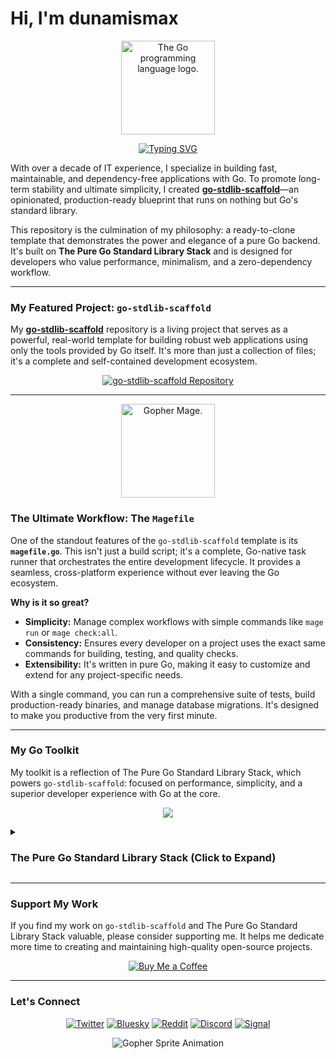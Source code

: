 # Hi, I'm dunamismax

<p align="center">
  <img src="https://upload.wikimedia.org/wikipedia/commons/thumb/0/05/Go_Logo_Blue.svg/1920px-Go_Logo_Blue.svg.png" alt="The Go programming language logo." width="150"/>
</p>

<p align="center">
  <a href="https://github.com/dunamismax/go-stdlib-scaffold">
    <img src="https://readme-typing-svg.demolab.com?font=Fira+Code&size=24&pause=1000&color=00ADD8&center=true&vCenter=true&width=800&lines=IT+Director+%7C+Go+Developer;Creator+of+go-stdlib-scaffold;A+Dependency-Free+Go+Blueprint;Go+%2B+net/http+%2B+database/sql;Clone%2C+Configure%2C+and+Deploy!" alt="Typing SVG" />
  </a>
</p>

With over a decade of IT experience, I specialize in building fast, maintainable, and dependency-free applications with Go. To promote long-term stability and ultimate simplicity, I created **[go-stdlib-scaffold](https://github.com/dunamismax/go-stdlib-scaffold)**—an opinionated, production-ready blueprint that runs on nothing but Go's standard library.

This repository is the culmination of my philosophy: a ready-to-clone template that demonstrates the power and elegance of a pure Go backend. It's built on **The Pure Go Standard Library Stack** and is designed for developers who value performance, minimalism, and a zero-dependency workflow.

---

### My Featured Project: `go-stdlib-scaffold`

My **[go-stdlib-scaffold](https://github.com/dunamismax/go-stdlib-scaffold)** repository is a living project that serves as a powerful, real-world template for building robust web applications using only the tools provided by Go itself. It's more than just a collection of files; it's a complete and self-contained development ecosystem.

<p align="center">
  <a href="https://github.com/dunamismax/go-stdlib-scaffold">
    <img src="https://github-readme-stats.vercel.app/api/pin/?username=dunamismax&repo=go-stdlib-scaffold&theme=dracula&show_owner=true" alt="go-stdlib-scaffold Repository" />
  </a>
</p>

---

<p align="center">
  <img src="https://user-images.githubusercontent.com/3185864/32058716-5ee9b512-ba38-11e7-978a-287eb2a62743.png" alt="Gopher Mage." width="150"/>
</p>

### The Ultimate Workflow: The `Magefile`

One of the standout features of the `go-stdlib-scaffold` template is its **`magefile.go`**. This isn't just a build script; it's a complete, Go-native task runner that orchestrates the entire development lifecycle. It provides a seamless, cross-platform experience without ever leaving the Go ecosystem.

**Why is it so great?**

- **Simplicity:** Manage complex workflows with simple commands like `mage run` or `mage check:all`.
- **Consistency:** Ensures every developer on a project uses the exact same commands for building, testing, and quality checks.
- **Extensibility:** It's written in pure Go, making it easy to customize and extend for any project-specific needs.

With a single command, you can run a comprehensive suite of tests, build production-ready binaries, and manage database migrations. It's designed to make you productive from the very first minute.

---

### My Go Toolkit

My toolkit is a reflection of The Pure Go Standard Library Stack, which powers `go-stdlib-scaffold`: focused on performance, simplicity, and a superior developer experience with Go at the core.

<p align="center">
  <a href="https://skillicons.dev">
    <img src="https://skillicons.dev/icons?i=go,sqlite,linux,ubuntu" />
  </a>
</p>

<details>
<summary><h3>The Pure Go Standard Library Stack (Click to Expand)</h3></summary>

---

This stack represents a minimalist, robust architecture for building secure and performant web applications. It is composed entirely of a Go backend that leverages the standard library, removing all external dependencies. The stack prioritizes ultimate simplicity, zero-dependency deployment, and long-term stability by relying exclusively on Go's continuously evolving native capabilities. The frontend is reduced to plain HTML and CSS, with no JavaScript.

---

### **Frontend**

The frontend architecture is intentionally simplified to its core components, delivering a fast, accessible, and extremely maintainable user experience by avoiding all client-side scripting and build tools.

- [**Go `html/template`**](https://pkg.go.dev/html/template)
  - **Role:** Secure HTML Templating.
  - **Description:** Go's standard library for server-side HTML rendering. It provides automatic, context-aware escaping to prevent Cross-Site Scripting (XSS). As of Go 1.24, it also supports `range-over-func` and `range-over-int`, allowing for more flexible iteration patterns directly within templates.
- [**Plain CSS**](https://developer.mozilla.org/en-US/docs/Web/CSS)
  - **Role:** Styling.
  - **Description:** A standard, handwritten CSS file served as a static asset. This approach removes the need for pre-processors or build steps, maximizing simplicity and performance.

---

### **Backend**

A lean, highly performant, and secure backend service architected using only the Go standard library for maximum stability and minimal attack surface.

- [**Go (1.24+)**](https://go.dev/doc/)
  - **Role:** Backend Language.
  - **Description:** A statically typed, compiled language known for performance, concurrency, and simplicity. The Go 1.22+ `for` loop semantics prevent common concurrency bugs by creating new variables for each iteration. It compiles to a single, dependency-free binary, streamlining deployment.
- [**`net/http`**](https://pkg.go.dev/net/http)
  - **Role:** Web Server & Advanced Routing.
  - **Description:** The standard library's package for all HTTP-related tasks. As of Go 1.22, the `http.ServeMux` includes an enhanced request router that supports method-based routing (e.g., `POST /items`) and wildcards (e.g., `/items/{id}`), removing the need for third-party frameworks. Path values are easily accessed via `r.PathValue("id")`.
- [**Custom Validation Functions**](https://www.alexedwards.net/blog/validation-snippets-for-go)
  - **Role:** Data Validation.
  - **Description:** Data validation is handled by simple, explicit Go functions. Go 1.24's full support for generic type aliases allows for more reusable and readable validation logic.
- [**`os`**](https://pkg.go.dev/os)
  - **Role:** Secure Filesystem Access & Environment Loading.
  - **Description:** Configuration is loaded from environment variables using `os.Getenv`. For file operations, Go 1.24's `os.Root` provides directory-limited filesystem access, preventing directory traversal attacks and ensuring that file-serving or upload handlers operate within a secure boundary.

---

### **Database & Caching**

A zero-dependency, in-process data layer that maximizes simplicity and speed by using Go's native database interface and advanced concurrency and memory primitives.

- [**SQLite**](https://www.sqlite.org/docs.html)
  - **Role:** Embedded Relational Database.
  - **Description:** A self-contained, serverless SQL database engine that runs in-process, eliminating operational overhead and making it ideal for a wide range of production workloads.
- [**`database/sql`**](https://pkg.go.dev/database/sql)
  - **Role:** SQL Database Interface.
  - **Description:** The standard library’s lean interface for SQL databases. As of Go 1.22, it includes the generic `sql.Null[T]` type, which simplifies scanning nullable columns, reduces boilerplate, and improves type safety.
- [**SQL/Go Migration Scripts**](https://amacneil.github.io/dbmate/2022/01/21/go-database-migrations-without-orm.html)
  - **Role:** Database Schema Migrations.
  - **Description:** Migrations are managed with numbered SQL files or simple Go programs using `database/sql`. The concise `for i := range 10` syntax from Go 1.22 can simplify scripting.
- [**`sync`, `maps` & `unique`**](https://pkg.go.dev/sync)
  - **Role:** High-Performance In-Process Caching.
  - **Description:** High-performance, in-process caching is achieved with a standard Go map and a `sync.RWMutex`. As of Go 1.24, map performance is significantly improved due to a new Swiss Table implementation, directly boosting cache speed. For further memory optimization, Go 1.23's `unique` package can be used to canonicalize cache keys or values, reducing memory footprint.

---

### **Testing**

A robust testing suite that relies exclusively on Go's powerful, built-in testing framework to ensure code quality and correctness.

- [**`testing`**](https://pkg.go.dev/testing)
  - **Role:** Core Testing Framework.
  - **Description:** The built-in package for unit, integration, and benchmark tests. Go 1.24's `go vet` includes a new `tests` analyzer that identifies common mistakes in test declarations. Assertions use simple `if` statements with `t.Errorf`, keeping tests clear and dependency-free.

---

### **CLI, Development & Deployment**

A minimalist and modern toolchain using built-in Go commands and standard, universally available tools for a smooth developer workflow.

- [**`flag`**](https://pkg.go.dev/flag)
  - **Role:** Command-Line Interface.
  - **Description:** The standard library's package for parsing command-line options. It is sufficient for building CLIs for most applications without third-party dependencies.
- [**Mage / Magefile (with `go.mod` toolchain)**](https://magefile.org/)
  - **Role:** Task Runner / Build System.
  - **Description:** As of Go 1.24, Mage and other build tools are managed declaratively via `tool` directives in the `go.mod` file. This replaces the `tools.go` workaround and ensures version-locked, reproducible builds across all development and CI environments.
- [**Simple Shell Scripts**](https://dev.to/ignatk/go-live-reloading-with-a-shell-script-2305)
  - **Role:** Live Reloading.
  - **Description:** During development, a simple shell script can watch for file changes, automatically recompiling and restarting the server for a rapid feedback loop.

---

### **CI/CD**

A fully automated, robust pipeline using modern Go tooling to build, test, and deploy the application, ensuring consistency and quality.

- [**GitHub Actions**](https://docs.github.com/en/actions)
  - **Role:** Automated CI/CD Platform.
  - **Description:** A CI/CD workflow defined in the project repository automates the entire lifecycle. The pipeline performs:
    - **Linting & Formatting:** Runs `gofmt` and `go vet` to enforce code style and identify issues.
    - **Testing:** Executes the test suite with `go test -json`, which (as of Go 1.24) provides structured JSON output for reliable, machine-readable test results.
    - **Vulnerability Scanning:** Runs `govulncheck` to scan for security vulnerabilities.
    - **Build:** Compiles the application into a single binary using `go build -json`, capturing structured build information for easier artifact management and error analysis.
- [**`go build` Scripts (via Magefile)**](https://www.digitalocean.com/community/tutorials/how-to-build-go-executables-for-multiple-platforms-on-ubuntu-20-04)
  - **Role:** Release Automation.
  - **Description:** A simple script using `go build` with different `GOOS` and `GOARCH` environment variables automates cross-compilation. Go 1.24 automatically embeds version control information into the binary for improved traceability. The build process benefits from Profile-Guided Optimization (PGO), whose build-time overhead was significantly reduced in Go 1.23.

</details>

---

### Support My Work

If you find my work on `go-stdlib-scaffold` and The Pure Go Standard Library Stack valuable, please consider supporting me. It helps me dedicate more time to creating and maintaining high-quality open-source projects.

<p align="center">
  <a href="https://coff.ee/dunamismax" target="_blank">
    <img src="https://raw.githubusercontent.com/egonelbre/gophers/master/.thumb/animation/buy-morning-coffee-3x.gif" alt="Buy Me a Coffee" />
  </a>
</p>

---

### Let's Connect

<p align="center">
  <a href="https://twitter.com/dunamismax" target="_blank"><img src="https://img.shields.io/badge/Twitter-%231DA1F2.svg?&style=for-the-badge&logo=twitter&logoColor=white" alt="Twitter"></a>
  <a href="https://bsky.app/profile/dunamismax.bsky.social" target="_blank"><img src="https://img.shields.io/badge/Bluesky-blue?style=for-the-badge&logo=bluesky&logoColor=white" alt="Bluesky"></a>
  <a href="https://reddit.com/user/dunamismax" target="_blank"><img src="https://img.shields.io/badge/Reddit-%23FF4500.svg?&style=for-the-badge&logo=reddit&logoColor=white" alt="Reddit"></a>
  <a href="https://discord.com/users/dunamismax" target="_blank"><img src="https://img.shields.io/badge/Discord-dunamismax-7289DA.svg?style=for-the-badge&logo=discord&logoColor=white" alt="Discord"></a>
  <a href="https://signal.me/#p/+dunamismax.66" target="_blank"><img src="https://img.shields.io/badge/Signal-dunamismax.66-3A76F0.svg?style=for-the-badge&logo=signal&logoColor=white" alt="Signal"></a>
</p>

<p align="center">
    <img src="https://raw.githubusercontent.com/egonelbre/gophers/refs/heads/master/.thumb/animation/2bit-sprite/demo.gif" alt="Gopher Sprite Animation" />
</p>
